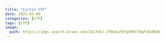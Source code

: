 ```yaml
---
title: "Curtin CTF"
date: 2025-05-08 
categories: [CTF]
tags: [CTF]
image:
  path: https://imgs.search.brave.com/2Gi7mkJ-JFBnGuFEFq5M0tfBqP3bUBb8GAapgRBnayg/rs:fit:860:0:0:0/g:ce/aHR0cHM6Ly9zNDM0/MTQucGNkbi5jby9l/dmVudC93cC1jb250/ZW50L3VwbG9hZHMv/c2l0ZXMvNy8yMDI0/LzA4L0NURi0yMDI0/LmpwZw
---
```



